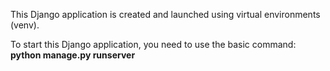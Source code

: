 This Django application is created and launched using virtual environments (venv).

To start this Django application, you need to use the basic command: **python manage.py runserver**
